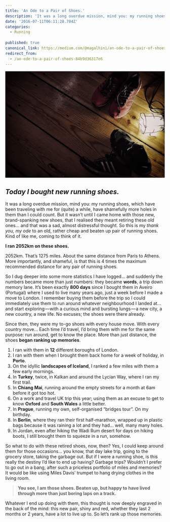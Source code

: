 ```yaml
---
title: 'An Ode to a Pair of Shoes.'
description: 'It was a long overdue mission, mind you: my running shoes, which have been traveling with me for (quite) a while, have shamefully more holes in them than I could count. But it wasn’t until I came…'
date: '2016-07-11T06:11:28.784Z'
categories:
  - Running

published: true
canonical_link: https://medium.com/@magalhini/an-ode-to-a-pair-of-shoes-84b9d36317e6
redirect_from:
  - /an-ode-to-a-pair-of-shoes-84b9d36317e6
---
```


![A fond farewell to a friend](./asset-1.jpeg)

## _Today I bought new running shoes._

It was a long overdue mission, mind you: my running shoes, which have been traveling with me for (quite) a while, have shamefully more holes in them than I could count. But it wasn’t until I came home with those new, brand-spanking new shoes, that I realised they meant retiring these old ones… and that was a sad, almost distressful thought. So this is my _thank you, my ode_ to an old, rather cheap and beaten up pair of running shoes. Kind of like me, coming to think of it.

**I ran 2052km on these shoes.**

2052km. That’s 1275 miles. About the same distance from Paris to Athens. More importantly, and shameful, is that this is 4 times the maximum recommended distance for any pair of running shoes.

So I dug deeper into some more statistics I have logged… and suddenly the numbers became more than just numbers: they became **words**, a trip down memory lane. It’s been exactly **800 days** since I bought them in Aveiro (Portugal) where I used to live many years ago, just a week before I made a move to London. I remember buying them before the trip so I could immediately use them to run around whatever neighbourhood I landed at… and start exploring — with a curious mind and bursting lungs — a new city, a new country, a new life. No excuses; the shoes were there already.

Since then, they were my to-go shoes with every house move. With every country move… Each time I’d travel, I’d bring them with me for the same purpose: run around, get to know the place. More than just distance, the shoes **began ranking up memories**.

1.  I ran with them in **12** different boroughs of London.
2.  I ran with them when I brought them back home for a week of holiday, in **Porto**.
3.  On the idyllic **landscapes of Iceland**, I ranked a few miles with them a few early mornings.
4.  In **Turkey**, twice, in Kalkan and around the Lycian Way, where I ran my first trail.
5.  In **Chiang Mai**, running around the empty streets for a month at 6am before it got too hot.
6.  On a work and travel UK trip this year; using them as an excuse to get to know **Oxford** and **South Wales** a little better.
7.  In **Prague**, running my own, self-organised “bridges tour”. On my birthday.
8.  In **Berlin**, where they ran their first half-marathon, wrapped up in plastic bags because it was raining a lot and they had… well, many many holes.
9.  In Jordan, even after hiking the Wadi Rum desert for days on hiking boots, I still brought them to squeeze in a run, somehow.

So what to do with these retired shoes, now, then? Yes, I could keep around them for those occasions… you know, that day lake trip, going to the grocery store, taking the garbage out. But if I were a running shoe, is this really the destiny I’d like to end up having? Garbage trips? Wouldn’t I prefer to go out in a bang, after such a priceless portfolio of miles and memories? It would be like using Miles Davis’ trumpet to hang drying clothes in the living room.

> **You see, I am those shoes. Beaten up, but happy to have lived through more than just boring laps on a track.**

Whatever I end up doing with them, this thought is now deeply engraved in the back of the mind: this new pair, shiny and red, whether they last 2 months or 2 years, have a lot to live up to. So let’s rank up those memories.
